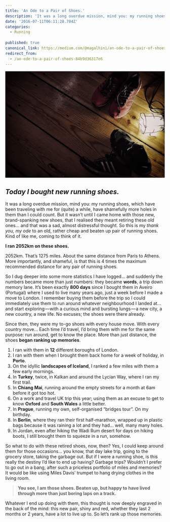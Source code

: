 ```yaml
---
title: 'An Ode to a Pair of Shoes.'
description: 'It was a long overdue mission, mind you: my running shoes, which have been traveling with me for (quite) a while, have shamefully more holes in them than I could count. But it wasn’t until I came…'
date: '2016-07-11T06:11:28.784Z'
categories:
  - Running

published: true
canonical_link: https://medium.com/@magalhini/an-ode-to-a-pair-of-shoes-84b9d36317e6
redirect_from:
  - /an-ode-to-a-pair-of-shoes-84b9d36317e6
---
```


![A fond farewell to a friend](./asset-1.jpeg)

## _Today I bought new running shoes._

It was a long overdue mission, mind you: my running shoes, which have been traveling with me for (quite) a while, have shamefully more holes in them than I could count. But it wasn’t until I came home with those new, brand-spanking new shoes, that I realised they meant retiring these old ones… and that was a sad, almost distressful thought. So this is my _thank you, my ode_ to an old, rather cheap and beaten up pair of running shoes. Kind of like me, coming to think of it.

**I ran 2052km on these shoes.**

2052km. That’s 1275 miles. About the same distance from Paris to Athens. More importantly, and shameful, is that this is 4 times the maximum recommended distance for any pair of running shoes.

So I dug deeper into some more statistics I have logged… and suddenly the numbers became more than just numbers: they became **words**, a trip down memory lane. It’s been exactly **800 days** since I bought them in Aveiro (Portugal) where I used to live many years ago, just a week before I made a move to London. I remember buying them before the trip so I could immediately use them to run around whatever neighbourhood I landed at… and start exploring — with a curious mind and bursting lungs — a new city, a new country, a new life. No excuses; the shoes were there already.

Since then, they were my to-go shoes with every house move. With every country move… Each time I’d travel, I’d bring them with me for the same purpose: run around, get to know the place. More than just distance, the shoes **began ranking up memories**.

1.  I ran with them in **12** different boroughs of London.
2.  I ran with them when I brought them back home for a week of holiday, in **Porto**.
3.  On the idyllic **landscapes of Iceland**, I ranked a few miles with them a few early mornings.
4.  In **Turkey**, twice, in Kalkan and around the Lycian Way, where I ran my first trail.
5.  In **Chiang Mai**, running around the empty streets for a month at 6am before it got too hot.
6.  On a work and travel UK trip this year; using them as an excuse to get to know **Oxford** and **South Wales** a little better.
7.  In **Prague**, running my own, self-organised “bridges tour”. On my birthday.
8.  In **Berlin**, where they ran their first half-marathon, wrapped up in plastic bags because it was raining a lot and they had… well, many many holes.
9.  In Jordan, even after hiking the Wadi Rum desert for days on hiking boots, I still brought them to squeeze in a run, somehow.

So what to do with these retired shoes, now, then? Yes, I could keep around them for those occasions… you know, that day lake trip, going to the grocery store, taking the garbage out. But if I were a running shoe, is this really the destiny I’d like to end up having? Garbage trips? Wouldn’t I prefer to go out in a bang, after such a priceless portfolio of miles and memories? It would be like using Miles Davis’ trumpet to hang drying clothes in the living room.

> **You see, I am those shoes. Beaten up, but happy to have lived through more than just boring laps on a track.**

Whatever I end up doing with them, this thought is now deeply engraved in the back of the mind: this new pair, shiny and red, whether they last 2 months or 2 years, have a lot to live up to. So let’s rank up those memories.
